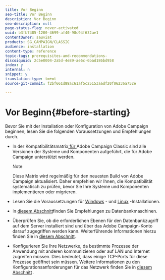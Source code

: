 ```yaml
---
title: Vor Beginn
seo-title: Vor Beginn
description: Vor Beginn
seo-description: null
page-status-flag: never-activated
uuid: b3fb7485-1200-4699-af40-98c94f632ae1
contentOwner: sauviat
products: SG_CAMPAIGN/CLASSIC
audience: installation
content-type: reference
topic-tags: prerequisites-and-recommendations-
discoiquuid: 2c5e0004-2a5d-4e89-ae6c-6bad186bd958
index: y
internal: n
snippet: y
translation-type: tm+mt
source-git-commit: f2bf661d88ac61af5c25153aadf20f06236a752e

---
```



# Vor Beginn{#before-starting}

Bevor Sie mit der Installation oder Konfiguration von Adobe Campaign beginnen, lesen Sie die folgenden Voraussetzungen und Empfehlungen durch.

* In der Kompatibilitätsmatrix[ für ](https://helpx.adobe.com/campaign/kb/compatibility-matrix.html)Adobe Campaign Classic sind alle Versionen der Systeme und Komponenten aufgeführt, die für Adobe Campaign unterstützt werden.

   >[!NOTE]
   >
   >Diese Matrix wird regelmäßig für den neuesten Build von Adobe Campaign aktualisiert. Daher empfehlen wir Ihnen, die Kompatibilität systematisch zu prüfen, bevor Sie Ihre Systeme und Komponenten implementieren oder migrieren.

* Lesen Sie die Voraussetzungen für [Windows](../../installation/using/prerequisites-of-campaign-installation-in-windows.md) - und [Linux](../../installation/using/prerequisites-of-campaign-installation-in-linux.md) -Installationen.
* In [diesem Abschnitt](../../installation/using/database.md)finden Sie Empfehlungen zu Datenbankmaschinen.
* Überprüfen Sie, ob die erforderlichen Ebenen für den Datenbankzugriff auf dem Server installiert sind und über das Adobe Campaign-Konto darauf zugegriffen werden kann. Weiterführende Informationen hierzu finden Sie in [diesem Abschnitt](../../installation/using/application-server.md).
* Konfigurieren Sie Ihre Netzwerke, da bestimmte Prozesse der Anwendung mit anderen kommunizieren oder auf LAN und Internet zugreifen müssen. Dies bedeutet, dass einige TCP-Ports für diese Prozesse geöffnet sein müssen. Weitere Informationen zu den Konfigurationsanforderungen für das Netzwerk finden Sie in [diesem Abschnitt](../../installation/using/network-configuration.md) .
